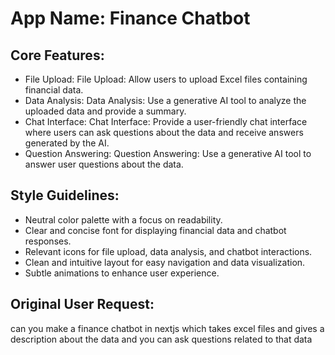 # **App Name**: Finance Chatbot

## Core Features:

- File Upload: File Upload: Allow users to upload Excel files containing financial data.
- Data Analysis: Data Analysis: Use a generative AI tool to analyze the uploaded data and provide a summary.
- Chat Interface: Chat Interface: Provide a user-friendly chat interface where users can ask questions about the data and receive answers generated by the AI.
- Question Answering: Question Answering: Use a generative AI tool to answer user questions about the data.

## Style Guidelines:

- Neutral color palette with a focus on readability.
- Clear and concise font for displaying financial data and chatbot responses.
- Relevant icons for file upload, data analysis, and chatbot interactions.
- Clean and intuitive layout for easy navigation and data visualization.
- Subtle animations to enhance user experience.

## Original User Request:
can you make a finance chatbot in nextjs which takes excel files and gives a description about the data and you can ask questions related to that data
  